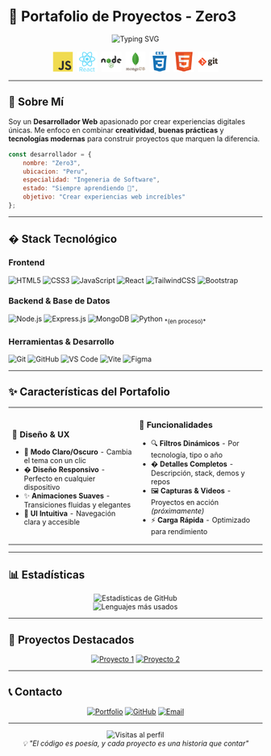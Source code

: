 # 🎨 Portafolio de Proyectos - Zero3

<div align="center">
  <img src="https://readme-typing-svg.herokuapp.com?font=Fira+Code&weight=500&size=28&pause=1000&color=2F81F7&center=true&vCenter=true&width=600&lines=¡Hola!+Soy+Desarrollador+Web;Creando+experiencias+digitales;Siempre+aprendiendo+algo+nuevo" alt="Typing SVG" />
</div>

<br>

<div align="center">
  <img src="https://github.com/devicons/devicon/blob/master/icons/javascript/javascript-original.svg" title="JavaScript" alt="JavaScript" width="40" height="40"/>&nbsp;
  <img src="https://github.com/devicons/devicon/blob/master/icons/react/react-original-wordmark.svg" title="React" alt="React" width="40" height="40"/>&nbsp;
  <img src="https://github.com/devicons/devicon/blob/master/icons/nodejs/nodejs-original-wordmark.svg" title="NodeJS" alt="NodeJS" width="40" height="40"/>&nbsp;
  <img src="https://github.com/devicons/devicon/blob/master/icons/mongodb/mongodb-original-wordmark.svg" title="MongoDB" alt="MongoDB" width="40" height="40"/>&nbsp;
  <img src="https://github.com/devicons/devicon/blob/master/icons/css3/css3-plain-wordmark.svg" title="CSS3" alt="CSS" width="40" height="40"/>&nbsp;
  <img src="https://github.com/devicons/devicon/blob/master/icons/html5/html5-original.svg" title="HTML5" alt="HTML" width="40" height="40"/>&nbsp;
  <img src="https://github.com/devicons/devicon/blob/master/icons/git/git-original-wordmark.svg" title="Git" alt="Git" width="40" height="40"/>
</div>

---

## 👋 Sobre Mí

Soy un **Desarrollador Web** apasionado por crear experiencias digitales únicas. Me enfoco en combinar **creatividad**, **buenas prácticas** y **tecnologías modernas** para construir proyectos que marquen la diferencia.

```javascript
const desarrollador = {
    nombre: "Zero3",
    ubicacion: "Peru",
    especialidad: "Ingeneria de Software",
    estado: "Siempre aprendiendo 🚀",
    objetivo: "Crear experiencias web increíbles"
};
```

---

## �️ Stack Tecnológico

### Frontend
<div align="left">
  <img src="https://img.shields.io/badge/HTML5-E34F26?style=for-the-badge&logo=html5&logoColor=white" alt="HTML5"/>
  <img src="https://img.shields.io/badge/CSS3-1572B6?style=for-the-badge&logo=css3&logoColor=white" alt="CSS3"/>
  <img src="https://img.shields.io/badge/JavaScript-F7DF1E?style=for-the-badge&logo=javascript&logoColor=black" alt="JavaScript"/>
  <img src="https://img.shields.io/badge/React-20232A?style=for-the-badge&logo=react&logoColor=61DAFB" alt="React"/>
  <img src="https://img.shields.io/badge/Tailwind_CSS-38B2AC?style=for-the-badge&logo=tailwind-css&logoColor=white" alt="TailwindCSS"/>
  <img src="https://img.shields.io/badge/Bootstrap-563D7C?style=for-the-badge&logo=bootstrap&logoColor=white" alt="Bootstrap"/>
</div>

### Backend & Base de Datos
<div align="left">
  <img src="https://img.shields.io/badge/Node.js-43853D?style=for-the-badge&logo=node.js&logoColor=white" alt="Node.js"/>
  <img src="https://img.shields.io/badge/Express.js-404D59?style=for-the-badge" alt="Express.js"/>
  <img src="https://img.shields.io/badge/MongoDB-4EA94B?style=for-the-badge&logo=mongodb&logoColor=white" alt="MongoDB"/>
  <img src="https://img.shields.io/badge/Python-3776AB?style=for-the-badge&logo=python&logoColor=white" alt="Python"/> <sub>*(en proceso)*</sub>
</div>

### Herramientas & Desarrollo
<div align="left">
  <img src="https://img.shields.io/badge/Git-F05032?style=for-the-badge&logo=git&logoColor=white" alt="Git"/>
  <img src="https://img.shields.io/badge/GitHub-100000?style=for-the-badge&logo=github&logoColor=white" alt="GitHub"/>
  <img src="https://img.shields.io/badge/VS_Code-0078D4?style=for-the-badge&logo=visual%20studio%20code&logoColor=white" alt="VS Code"/>
  <img src="https://img.shields.io/badge/Vite-646CFF?style=for-the-badge&logo=vite&logoColor=white" alt="Vite"/>
  <img src="https://img.shields.io/badge/Figma-F24E1E?style=for-the-badge&logo=figma&logoColor=white" alt="Figma"/>
</div>

---

## ✨ Características del Portafolio

<table>
<tr>
<td width="50%">

### 🎨 **Diseño & UX**
- 🌙 **Modo Claro/Oscuro** - Cambia el tema con un clic
- � **Diseño Responsivo** - Perfecto en cualquier dispositivo  
- ✨ **Animaciones Suaves** - Transiciones fluidas y elegantes
- 🎯 **UI Intuitiva** - Navegación clara y accesible

</td>
<td width="50%">

### 🚀 **Funcionalidades**
- 🔍 **Filtros Dinámicos** - Por tecnología, tipo o año
- � **Detalles Completos** - Descripción, stack, demos y repos
- 🖼️ **Capturas & Videos** - Proyectos en acción *(próximamente)*
- ⚡ **Carga Rápida** - Optimizado para rendimiento

</td>
</tr>
</table>

---

## 📊 Estadísticas

<div align="center">
  <img src="https://github-readme-stats.vercel.app/api?username=Zero3-web&show_icons=true&theme=radical&hide_border=true&bg_color=0d1117" alt="Estadísticas de GitHub" />
</div>

<div align="center">
  <img src="https://github-readme-stats.vercel.app/api/top-langs/?username=Zero3-web&layout=compact&theme=radical&hide_border=true&bg_color=0d1117" alt="Lenguajes más usados" />
</div>

---

## 🚀 Proyectos Destacados

<div align="center">
  <a href="#"><img src="https://github-readme-stats.vercel.app/api/pin/?username=Zero3-web&repo=proyecto1&theme=radical&hide_border=true&bg_color=0d1117" alt="Proyecto 1" /></a>
  <a href="#"><img src="https://github-readme-stats.vercel.app/api/pin/?username=Zero3-web&repo=proyecto2&theme=radical&hide_border=true&bg_color=0d1117" alt="Proyecto 2" /></a>
</div>

---

## 📞 Contacto

<div align="center">

[![Portfolio](https://img.shields.io/badge/Portfolio-255E63?style=for-the-badge&logo=About.me&logoColor=white)](https://zerotech.shop)
[![GitHub](https://img.shields.io/badge/GitHub-100000?style=for-the-badge&logo=github&logoColor=white)](https://github.com/Zero3-web)
[![Email](https://img.shields.io/badge/Email-D14836?style=for-the-badge&logo=gmail&logoColor=white)](mailto:socialbg365@proton.me)

</div>

---

<div align="center">
  <img src="https://komarev.com/ghpvc/?username=Zero3-web&color=blueviolet&style=for-the-badge" alt="Visitas al perfil" />
</div>

<div align="center">
  <i>💡 "El código es poesía, y cada proyecto es una historia que contar"</i>
</div>
